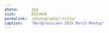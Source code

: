 ```yaml
---
photo:      jpg
size:       852x640
permalink:  /photography/:title/
caption:    "Wordpressians 2015 March Meetup"
---
```

